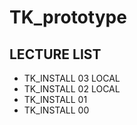 # TK_prototype

## LECTURE LIST
* TK_INSTALL 03 LOCAL
* TK_INSTALL 02 LOCAL
* TK_INSTALL 01
* TK_INSTALL 00

